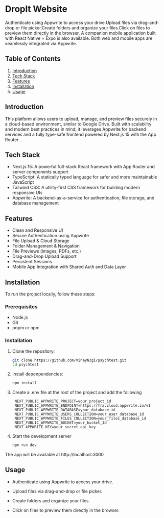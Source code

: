 # DropIt Website
Authenticate using Appwrite to access your drive.Upload files via drag-and-drop or file picker.Create folders and organize your files.Click on files to preview them directly in the browser. A companion mobile application built with React Native + Expo is also available. Both web and mobile apps are seamlessly integrated via Appwrite.



## <a name="table">Table of Contents</a>

1. [Introduction](#introduction)
2. [Tech Stack](#tech-stack)
3. [Features](#features)
4. [Installation](#installation)
5. [Usage](#usage)

## Introduction
This platform allows users to upload, manage, and preview files securely in a cloud-based environment, similar to Google Drive. Built with scalability and modern best practices in mind, it leverages Appwrite for backend services and a fully type-safe frontend powered by Next.js 15 with the App Router.
.

## <a name="tech-stack">Tech Stack</a>


- Next.js 15: A powerful full-stack React framework with App Router and server components support
- TypeScript: A statically typed language for safer and more maintainable JavaScript
- Tailwind CSS: A utility-first CSS framework for building modern responsive UIs
- Appwrite: A backend-as-a-service for authentication, file storage, and database management


## <a name="features">Features</a>


- Clean and Responsive UI
- Secure Authentication using Appwrite
- File Upload & Cloud Storage
- Folder Management & Navigation
- File Previews (images, PDFs, etc.)
- Drag-and-Drop Upload Support
- Persistent Sessions
- Mobile App Integration with Shared Auth and Data Layer

## <a name="installation">Installation</a>

To run the project locally, follow these steps:

### Prerequisites

- Node.js
- Git
- pnpm or npm

### Installation

1. Clone the repository:

   ```bash
   git clone https://github.com/VinayN3gi/psychtest.git
   cd psychtest
2. Install depenpendencies:
    ```bash
    npm install
3. Create a .env file at the root of the project and add the following
   ```env
    NEXT_PUBLIC_APPWRITE_PROJECT=your_project_id
    NEXT_PUBLIC_APPWRITE_ENDPOINT=https://fra.cloud.appwrite.io/v1
    NEXT_PUBLIC_APPWRITE_DATABASE=your_database_id
    NEXT_PUBLIC_APPWRITE_USERS_COLLECTION=your_user_database_id
    NEXT_PUBLIC_APPWRITE_FILES_COLLECTION=your_files_database_id
    NEXT_PUBLIC_APPWRITE_BUCKET=your_bucket_Id
    NEXT_APPWRITE_KEY=your_secret_api_key
5. Start the development server
    ```bash
    npm run dev
The app will be available at http://localhost:3000


## <a name="usage">Usage</a>

- Authenticate using Appwrite to access your drive.

- Upload files via drag-and-drop or file picker.

- Create folders and organize your files.

- Click on files to preview them directly in the browser.



